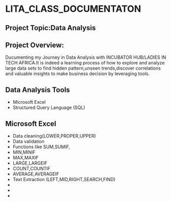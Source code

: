 # LITA_CLASS_DOCUMENTATON
## Project Topic:Data Analysis
## Project Overview:
Ducumenting my Journey in Data Analysis with INCUBATOR HUB/LADIES IN TECH AFRICA.It is indeed a learning process of how to explore and analyze large data sets to find hidden pattern,unseen trends,discover correlations and valuable insights to make business decision by leveraging tools.
## Data Analysis Tools
- Microsoft Excel
- Structured Query Language (SQL)
## Microsoft Excel
- Data cleaning(LOWER,PROPER,UPPER)
- Data validation
- Functions like SUM,SUMIF,
- MIN,MINIF
- MAX,MAXIF
- LARGE,LARGEIF
- COUNT,COUNTIF
- AVERAGE,AVERAGEIF
- Text Extraction (LEFT,MID,RIGHT,SEARCH,FIND)
- 
- 
- 
   




